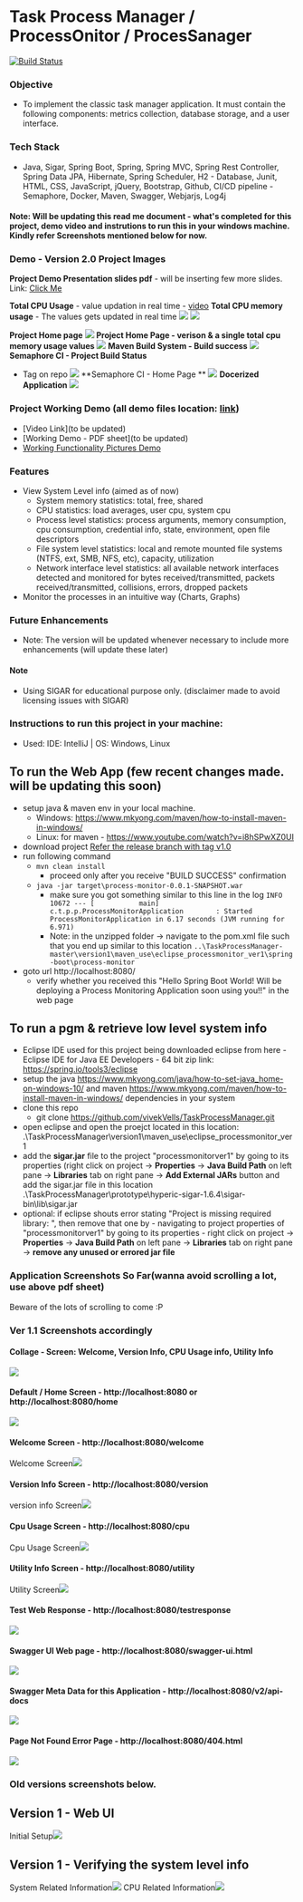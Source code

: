 # Task Process Manager / ProcessOnitor / ProcesSanager

[![Build Status](https://semaphoreci.com/api/v1/projects/3bb1fbdb-6c1a-4804-ad37-36a86bc09d46/2305464/badge.svg)](https://semaphoreci.com/kevshali/taskprocessmanager)

### Objective
- To implement the classic task manager application.  It must contain the following components: metrics collection, database storage, and a user interface.

### Tech Stack 
- Java, Sigar, Spring Boot, Spring, Spring MVC, Spring Rest Controller, Spring Data JPA, Hibernate, Spring Scheduler, H2 - Database, Junit, HTML, CSS, JavaScript, jQuery, Bootstrap, Github, CI/CD pipeline - Semaphore, Docker, Maven, Swagger, Webjarjs, Log4j

#### Note: Will be updating this read me document - what's completed for this project, demo video and instrutions to run this in your windows machine. Kindly refer Screenshots mentioned below for now.

### Demo - Version 2.0 Project Images
**Project Demo Presentation slides pdf** - will be inserting few more slides. Link: [Click Me](https://drive.google.com/open?id=1-Q7_c6f8cjn-SFLiUFJT4uNpP5ndBizl)

**Total CPU Usage** - value updation in real time - [video](https://github.com/vivekVells/TaskProcessManager/blob/master/demo-review/version2/Task%20Process%20Monitor%20-%20Total%20CPU%20memory%20Usage.mp4)
**Total CPU memory usage** - The values gets updated in real time
![](
https://github.com/vivekVells/TaskProcessManager/blob/master/demo-review/version2/Task%20Process%20Monitor%20-%20Total%20CPU%20memory%20Usage.gif)
![](https://github.com/vivekVells/TaskProcessManager/blob/master/demo-review/version2/Screenshots/Total%20CPU%20Memory%20Usage.PNG)

**Project Home page** 
![](https://github.com/vivekVells/TaskProcessManager/blob/master/demo-review/version2/Screenshots/Process%20Monitor%20home%20page.PNG)
**Project Home Page - verison & a single total cpu memory usage values**
![](https://github.com/vivekVells/TaskProcessManager/blob/master/demo-review/version2/Screenshots/Process%20Monitor%20Home%20Page%20-%20Version%20%26%20Single%20CPU%20usage%20info.png)
**Maven Build System - Build success**
![](https://github.com/vivekVells/TaskProcessManager/blob/master/demo-review/version2/Screenshots/maven%20build%20output.PNG)
**Semaphore CI - Project Build Status**
- Tag on repo
![](https://github.com/vivekVells/TaskProcessManager/blob/master/demo-review/version2/Screenshots/Build%20passed%20snippet.PNG)
**Semaphore CI - Home Page **
![](https://github.com/vivekVells/TaskProcessManager/blob/master/demo-review/version2/Screenshots/Semphore%20home%20page%20of%20this%20appln.PNG)
**Docerized Application**
![](https://github.com/vivekVells/TaskProcessManager/blob/master/demo-review/version2/Screenshots/Dockerized%20the%20application.PNG)

### Project Working Demo (all demo files location: [link](https://github.com/vivekVells/TaskProcessManager/tree/master/demo-review))
- [Video Link](to be updated)
- [Working Demo - PDF sheet](to be updated)
- [Working Functionality Pictures Demo](https://github.com/vivekVells/TaskProcessManager#application-screenshots-so-farwanna-avoid-scrolling-a-lot-use-above-pdf-sheet)

### Features
- View System Level info (aimed as of now)
  - System memory statistics: total, free, shared
  - CPU statistics: load averages, user cpu, system cpu
  - Process level statistics: process arguments, memory consumption, cpu consumption, credential info, state, environment, open file descriptors
  - File system level statistics: local and remote mounted file systems (NTFS, ext, SMB, NFS, etc), capacity, utilization
  - Network interface level statistics: all available network interfaces detected and monitored for bytes received/transmitted, packets received/transmitted, collisions, errors, dropped packets 
- Monitor the processes in an intuitive way (Charts, Graphs)

### Future Enhancements
- Note: The version will be updated whenever necessary to include more enhancements (will update these later) 

#### Note
- Using SIGAR for educational purpose only. (disclaimer made to avoid licensing issues with SIGAR)

### Instructions to run this project in your machine:
- Used: IDE: IntelliJ | OS: Windows, Linux

## To run the Web App (few recent changes made. will be updating this soon)
- setup java & maven env in your local machine. 
  - Windows: https://www.mkyong.com/maven/how-to-install-maven-in-windows/
  - Linux: for maven - https://www.youtube.com/watch?v=i8hSPwXZ0UI
- download project [Refer the release branch with tag v1.0](https://github.com/vivekVells/TaskProcessManager/releases/tag/v1.0)
- run following command
  - ```mvn clean install```
  	- proceed only after you receive "BUILD SUCCESS" confirmation
  - ```java -jar target\process-monitor-0.0.1-SNAPSHOT.war```
  	- make sure you got something similar to this line in the log ```INFO 10672 --- [           main] c.t.p.p.ProcessMonitorApplication        : Started ProcessMonitorApplication in 6.17 seconds (JVM running for 6.971)```
    - Note: in the unzipped folder -> navigate to the pom.xml file such that you end up similar to this location ```..\TaskProcessManager-master\version1\maven_use\eclipse_processmonitor_ver1\spring-boot\process-monitor```
- goto url http://localhost:8080/
    - verify whether you received this "Hello Spring Boot World! Will be deploying a Process Monitoring Application soon using you!!" in the web page

## To run a pgm & retrieve low level system info
- Eclipse IDE used for this project being downloaded eclipse from here - Eclipse IDE for Java EE Developers - 64 bit zip link: https://spring.io/tools3/eclipse
- setup the java  https://www.mkyong.com/java/how-to-set-java_home-on-windows-10/ and maven https://www.mkyong.com/maven/how-to-install-maven-in-windows/ dependencies in your system 
- clone this repo
    - git clone https://github.com/vivekVells/TaskProcessManager.git 
- open eclipse and open the proejct located in this location: .\TaskProcessManager\version1\maven_use\eclipse_processmonitor_ver1
- add the **sigar.jar** file to the project "processmonitorver1" by going to its properties (right click on project -> **Properties** -> **Java Build Path** on left pane -> **Libraries** tab on right pane -> **Add External JARs** button and add the sigar.jar file in this location .\TaskProcessManager\prototype\hyperic-sigar-1.6.4\sigar-bin\lib\sigar.jar
- optional: if eclipse shouts error stating "Project is missing required library: <location of jar>", then remove that one by - navigating to project properties of "processmonitorver1" by going to its properties - right click on project -> **Properties** -> **Java Build Path** on left pane -> **Libraries** tab on right pane -> **remove any unused or errored jar file**

### Application Screenshots So Far(wanna avoid scrolling a lot, use above pdf sheet)
Beware of the lots of scrolling to come :P

### Ver 1.1 Screenshots accordingly
#### Collage - Screen: Welcome, Version Info, CPU Usage info, Utility Info
![](https://github.com/vivekVells/TaskProcessManager/blob/master/demo-review/version1/spring-boot/collaged%20screens%20of%20welcome%20-%20cpu%20-%20version%20-%20utility.PNG)
#### Default / Home Screen - http://localhost:8080 or http://localhost:8080/home
![](https://github.com/vivekVells/TaskProcessManager/blob/SwaggerSpringBoot/demo-review/version1/spring-boot/ver1.2/v1.2-default-home-page-web-page-response.PNG)
#### Welcome Screen - http://localhost:8080/welcome
Welcome Screen![](https://github.com/vivekVells/TaskProcessManager/blob/master/demo-review/version1/spring-boot/ver1.1%20-%20welcome%20screen.PNG)
#### Version Info Screen - http://localhost:8080/version
version info Screen![](https://github.com/vivekVells/TaskProcessManager/blob/master/demo-review/version1/spring-boot/ver1.1%20-%20version%20screen%20output.PNG)
#### Cpu Usage Screen - http://localhost:8080/cpu
Cpu Usage Screen![](https://github.com/vivekVells/TaskProcessManager/blob/master/demo-review/version1/spring-boot/ver1.1%20-%20cpu%20screen.PNG)
#### Utility Info Screen - http://localhost:8080/utility
Utility Screen![](https://github.com/vivekVells/TaskProcessManager/blob/master/demo-review/version1/spring-boot/ver1.1%20-%20utlity%20screen.PNG)
#### Test Web Response - http://localhost:8080/testresponse
![](https://github.com/vivekVells/TaskProcessManager/blob/SwaggerSpringBoot/demo-review/version1/spring-boot/ver1.2/v1.2-default-home-page-web-page-response.PNG)
#### Swagger UI Web page - http://localhost:8080/swagger-ui.html
![](https://github.com/vivekVells/TaskProcessManager/blob/SwaggerSpringBoot/demo-review/version1/spring-boot/ver1.2/v1.2-swagger-ui-info.PNG)
#### Swagger Meta Data for this Application - http://localhost:8080/v2/api-docs
![](https://github.com/vivekVells/TaskProcessManager/blob/SwaggerSpringBoot/demo-review/version1/spring-boot/ver1.2/v1.2-application-swagger-meta-data-json-output.PNG)
#### Page Not Found Error Page - http://localhost:8080/404.html
![](https://github.com/vivekVells/TaskProcessManager/blob/SwaggerSpringBoot/demo-review/version1/spring-boot/ver1.2/v1.2-page-not-found-error-page.PNG)

### Old versions screenshots below. 
## Version 1 - Web UI 
Initial Setup![](https://github.com/vivekVells/TaskProcessManager/blob/master/demo-review/version1/spring-boot/1st%20verison%20output%20-%20localhost_8080%20-%20Google%20Chrome%2010_24_2018%2011_47_10%20PM.png)
## Version 1 - Verifying the system level info 
System Related Information![](https://github.com/vivekVells/TaskProcessManager/blob/master/demo-review/version1/System%20Info.PNG)
CPU Related Information![](https://github.com/vivekVells/TaskProcessManager/blob/master/demo-review/version1/CPU%20info.PNG)
